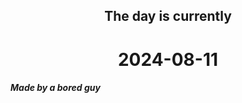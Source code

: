 <h2 align=center>The day is currently</h2>
<h1 align=center><!--TIME BEGIN-->2024-08-11<!--TIME END--></h1>
<h5>Made by a bored guy</h5>
